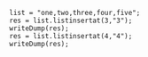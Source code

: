 
```luceescript+trycf
list = "one,two,three,four,five";
res = list.listinsertat(3,"3");
writeDump(res);
res = list.listinsertat(4,"4");
writeDump(res);
```